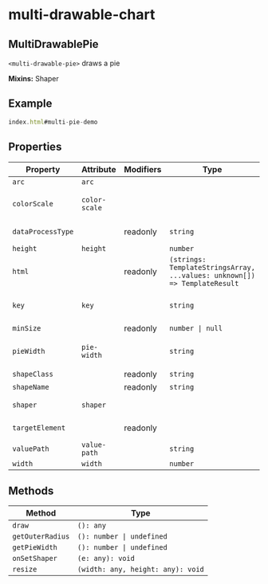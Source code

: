 # multi-drawable-chart

## MultiDrawablePie

`<multi-drawable-pie>` draws a pie

**Mixins:** Shaper

## Example

```javascript
index.html#multi-pie-demo
```

## Properties

| Property          | Attribute     | Modifiers | Type                                             | Description                                      |
|-------------------|---------------|-----------|--------------------------------------------------|--------------------------------------------------|
| `arc`             | `arc`         |           |                                                  |                                                  |
| `colorScale`      | `color-scale` |           |                                                  | `colorScale` colorScale to use for the chart (example d3.scaleOrdinal().range(d3.schemeCategory10);) |
| `dataProcessType` |               | readonly  | `string`                                         | `dataProcessType` the type of data processing. Stacked data (e.g. for bar chart) will be stacked |
| `height`          | `height`      |           | `number`                                         |                                                  |
| `html`            |               | readonly  | `(strings: TemplateStringsArray, ...values: unknown[]) => TemplateResult` |                                                  |
| `key`             | `key`         |           | `string`                                         | `key`  some drawable need to have a key (for example lines in a line chart, to as to apply a colorScale) |
| `minSize`         |               | readonly  | `number \| null`                                 |                                                  |
| `pieWidth`        | `pie-width`   |           | `string`                                         | `pieWidth` a way to indicate the width of the radius (either in % or absolute value).<br />If set, inner radius will be inferred. |
| `shapeClass`      |               | readonly  | `string`                                         |                                                  |
| `shapeName`       |               | readonly  | `string`                                         |                                                  |
| `shaper`          | `shaper`      |           |                                                  | `shaper`  shaper function for generating path ([for instance, pie](https://github.com/d3/d3-shape#lines) |
| `targetElement`   |               | readonly  |                                                  | `targetElement` getter override lifecycle Behavior and called during attached |
| `valuePath`       | `value-path`  |           | `string`                                         | `valuePath` path for creating value accessor     |
| `width`           | `width`       |           | `number`                                         |                                                  |

## Methods

| Method           | Type                              |
|------------------|-----------------------------------|
| `draw`           | `(): any`                         |
| `getOuterRadius` | `(): number \| undefined`         |
| `getPieWidth`    | `(): number \| undefined`         |
| `onSetShaper`    | `(e: any): void`                  |
| `resize`         | `(width: any, height: any): void` |
